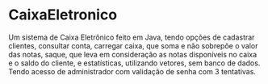 # CaixaEletronico
Um sistema de Caixa Eletrônico feito em Java, tendo opções de cadastrar clientes, consultar conta, carregar caixa, que soma e não sobrepõe o valor das notas, saque, que leva em consideração as notas disponíveis no caixa e o saldo do cliente, e estatísticas, utilizando vetores, sem banco de dados. Tendo acesso de administrador com validação de senha com 3 tentativas.
